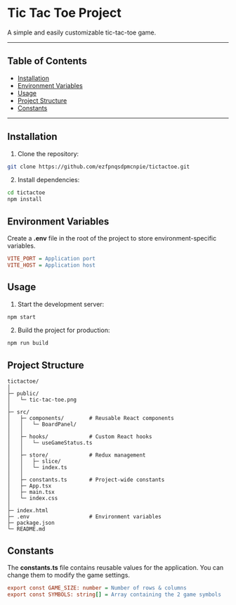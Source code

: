 # Tic Tac Toe Project

A simple and easily customizable tic-tac-toe game.

---

## Table of Contents

- [Installation](#installation)
- [Environment Variables](#environment-variables)
- [Usage](#usage)
- [Project Structure](#project-structure)
- [Constants](#constants)

---

## Installation

1. Clone the repository:  
```bash
git clone https://github.com/ezfpnqsdpmcnpie/tictactoe.git
```

2. Install dependencies:
```bash
cd tictactoe
npm install
```

## Environment Variables

Create a **.env** file in the root of the project to store environment-specific variables.

```ini
VITE_PORT = Application port
VITE_HOST = Application host
```

## Usage

1. Start the development server:
```bash
npm start
```

2. Build the project for production:
```bash
npm run build
```

## Project Structure

```
tictactoe/
│
├─ public/
│   └─ tic-tac-toe.png
│
├─ src/
│   ├─ components/        # Reusable React components
│   │   └─ BoardPanel/
│   │
│   ├─ hooks/             # Custom React hooks
│   │   └─ useGameStatus.ts
│   │
│   ├─ store/             # Redux management
│   │   ├─ slice/
│   │   └─ index.ts
│   │
│   ├─ constants.ts       # Project-wide constants
│   ├─ App.tsx
│   ├─ main.tsx
│   └─ index.css
│
├─ index.html  
├─ .env                   # Environment variables
├─ package.json
└─ README.md
```

## Constants

The **constants.ts** file contains reusable values for the application.
You can change them to modify the game settings.

```ini
export const GAME_SIZE: number = Number of rows & columns
export const SYMBOLS: string[] = Array containing the 2 game symbols
```
